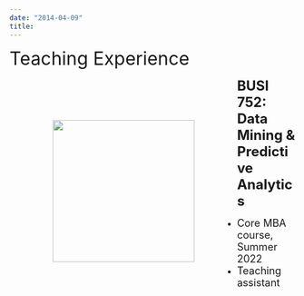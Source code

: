 ```yaml
---
date: "2014-04-09"
title: 
---
```


<font size="6">Teaching Experience</font>

<img style="float: left;width: 250px; margin: 2cm;" src="/Jiannan_2022.jpg">


**<font size="5">BUSI 752: Data Mining & Predictive Analytics</font>**

* <font size="4">Core MBA course, Summer 2022</font>
* <font size="4">Teaching assistant</font>
